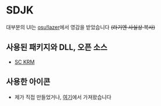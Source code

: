 # SDJK
대부분의 UI는 [osu!lazer](https://github.com/ppy/osu)에서 영감을 받았습니다 ~~(라기엔 사실상 복사)~~

## 사용된 패키지와 DLL, 오픈 소스
- [SC KRM](https://github.com/SimsimhanChobo/SC-KRM)

## 사용한 아이콘
- 제가 직접 만들었거나, [여기](https://www.iconfinder.com/search?q=&price=free&family=bootstrap)에서 가져왔습니다
